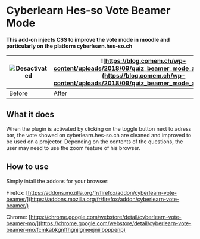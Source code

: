 # Cyberlearn Hes-so Vote Beamer Mode

**This add-on injects CSS to improve the vote mode in moodle and particularly on the platform cyberlearn.hes-so.ch**

| ![Desactivated](https://blog.comem.ch/wp-content/uploads/2018/09/quiz_beamer_mode_desactivated.png) | ![https://blog.comem.ch/wp-content/uploads/2018/09/quiz_beamer_mode_activated.png](https://blog.comem.ch/wp-content/uploads/2018/09/quiz_beamer_mode_activated.png) |
| -------- | -------- | 
| Before     | After   | 


## What it does

When the plugin is activated by clicking on the toggle button next to adress bar, the vote showed on cyberlearn.hes-so.ch are cleaned and improved to be used on a projector. Depending on the contents of the questions, the user may need to use the zoom feature of his browser.

## How to use

Simply intall the addons for your browser:

Firefox: [https://addons.mozilla.org/fr/firefox/addon/cyberlearn-vote-beamer/](https://addons.mozilla.org/fr/firefox/addon/cyberlearn-vote-beamer/)

Chrome: [https://chrome.google.com/webstore/detail/cyberlearn-vote-beamer-mo/](https://chrome.google.com/webstore/detail/cyberlearn-vote-beamer-mo/fcmkabkgnffhgnjlgmeejniilbpppenp)
